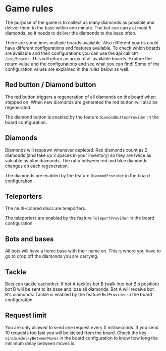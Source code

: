 # Game rules

The purpose of the game is to collect as many diamonds as possible and deliver them to the base within one minute. The bot can carry at most 5 diamonds, so it needs to deliver the diamonds to the base often.

There are sometimes multiple boards available. Also different boards could have different configurations and features available. To check which boards are available and their configurations you can use the api call `GET /api/boards`. This will return an array of all available boards. Explore the return value and the configurations and see what you can find! Some of the configuration values are explained in the rules below as well.

## Red button / Diamond button

The red button triggers a regeneration of all diamonds on the board when stepped on. When new diamonds are generated the red button will also be regenerated.

The diamond button is enabled by the feature `DiamondButtonProvider` in the board configuration.

## Diamonds

Diamonds will respawn whenever depleted. Red diamonds count as 2 diamonds (and take up 2 spaces in your inventory) so they are twice as valuable as blue diamonds. The ratio between red and blue diamonds changes on each regeneration.

The diamonds are enabled by the feature `DiamondProvider` in the board configuration.

## Teleporters

The multi-colored discs are teleporters.

The teleporters are enabled by the feature `TeleportProvider` in the board configuration.

## Bots and bases

All bots will have a home base with their name on. This is where you have to go to drop off the diamonds you are carrying.

## Tackle
Bots can tackle eachother. If bot A tackles bot B (walk into bot B's position) bot B will be sent to its base and lose all diamonds. Bot A will receive bot B's diamonds. Tackle is enabled by the feature `BotProvider` in the board configuration.

## Request limit
You are only allowed to send one request every X milliseconds. If you send 10 requests too fast you will be kicked from the board. Check the key `minimumDelayBetweenMoves` in the board configuration to know how long the minimum delay between moves is.

